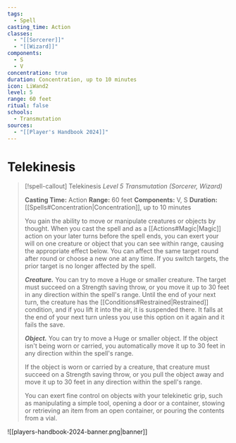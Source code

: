 ```yaml
---
tags:
  - Spell
casting_time: Action
classes:
  - "[[Sorcerer]]"
  - "[[Wizard]]"
components:
  - S
  - V
concentration: true
duration: Concentration, up to 10 minutes
icon: LiWand2
level: 5
range: 60 feet
ritual: false
schools:
  - Transmutation
sources:
  - "[[Player's Handbook 2024]]"
---
```


# Telekinesis

>[!spell-callout] Telekinesis
>_Level 5 Transmutation (Sorcerer, Wizard)_
>
>**Casting Time:** Action
>**Range:** 60 feet
>**Components:** V, S
>**Duration:** [[Spells#Concentration\|Concentration]], up to 10 minutes
>
>You gain the ability to move or manipulate creatures or objects by thought. When you cast the spell and as a [[Actions#Magic\|Magic]] action on your later turns before the spell ends, you can exert your will on one creature or object that you can see within range, causing the appropriate effect below. You can affect the same target round after round or choose a new one at any time. If you switch targets, the prior target is no longer affected by the spell.
>
>**_Creature._** You can try to move a Huge or smaller creature. The target must succeed on a Strength saving throw, or you move it up to 30 feet in any direction within the spell's range. Until the end of your next turn, the creature has the [[Conditions#Restrained\|Restrained]] condition, and if you lift it into the air, it is suspended there. It falls at the end of your next turn unless you use this option on it again and it fails the save.
>
>**_Object._** You can try to move a Huge or smaller object. If the object isn't being worn or carried, you automatically move it up to 30 feet in any direction within the spell's range.
>
>If the object is worn or carried by a creature, that creature must succeed on a Strength saving throw, or you pull the object away and move it up to 30 feet in any direction within the spell's range.
>
>You can exert fine control on objects with your telekinetic grip, such as manipulating a simple tool, opening a door or a container, stowing or retrieving an item from an open container, or pouring the contents from a vial.


![[players-handbook-2024-banner.png|banner]]
